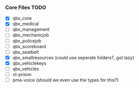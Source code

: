 ### Core Files TODO

- [x] qbx_core
- [x] qbx_medical
- [ ] qbx_management
- [ ] qbx_mechanicjob
- [ ] qbx_policejob
- [ ] qbx_scoreboard
- [ ] qbx_seatbelt
- [x] qbx_smallresources (could use seperate folders?, got lazy)
- [x] qbx_vehiclekeys
- [ ] qbx_vehicles
- [ ] xt-prison
- [ ] pma-voice (should we even use the types for this?)
